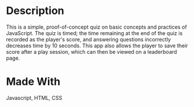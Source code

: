 # Description

This is a simple, proof-of-concept quiz on basic concepts and practices of JavaScript. The quiz is timed; the time remaining at the end of the quiz is recorded as the player's score, and answering questions incorrectly decreases time by 10 seconds. This app also allows the player to save their score after a play session, which can then be viewed on a leaderboard page.

# Made With

Javascript, HTML, CSS
